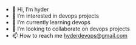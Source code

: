 - 👋 Hi, I’m hyder
- 👀 I’m interested in devops projects
- 🌱 I’m currently learning devops
- 💞️ I’m looking to collaborate on devops projects
- 📫 How to reach me hyderdevops@gmail.com

<!---
hyderdevops/hyderdevops is a ✨ special ✨ repository because its `README.md` (this file) appears on your GitHub profile.
You can click the Preview link to take a look at your changes.
--->
